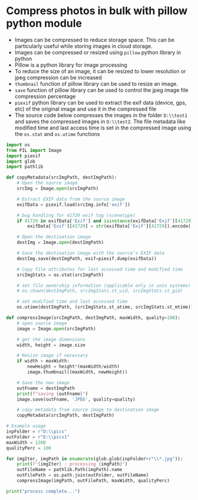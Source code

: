 # Compress photos in bulk with pillow python module
-   Images can be compressed to reduce storage space. This can be particularly useful while storing images in cloud storage.
-   Images can be compressed or resized using `pillow` python library in python
-   Pillow is a python library for image processing
-   To reduce the size of an image, it can be resized to lower resolution or jpeg compression can be increased
-   `thumbnail` function of pillow library can be used to resize an image.
-   `save` function of pillow library can be used to control the jpeg image file compression percentage
-   `piexif` python library can be used to extract the exif data (device, gps, etc) of the original image and use it in the compressed file
-   The source code below compresses the images in the folder `D:\\test1` and saves the compressed images in `D:\\test2`. The file metadata like modified time and last access time is set in the compressed image using the `os.stat` and `os.utime` functions

```python
import os
from PIL import Image
import piexif
import glob
import pathlib

def copyMetadata(srcImgPath, destImgPath):
    # Open the source image
    srcImg = Image.open(srcImgPath)

    # Extract EXIF data from the source image
    exifData = piexif.load(srcImg.info['exif'])

    # bug handling for 41729 exif tag (scenetype)
    if 41729 in exifData['Exif'] and isinstance(exifData['Exif'][41729], int):
        exifData['Exif'][41729] = str(exifData['Exif'][41729]).encode('utf-8')

    # Open the destination image
    destImg = Image.open(destImgPath)

    # Save the destination image with the source's EXIF data
    destImg.save(destImgPath, exif=piexif.dump(exifData))

    # Copy file attributes for last accessed time and modified time
    srcImgStats = os.stat(srcImgPath)

    # set file ownership information (applicable only in unix systems)
    # os.chown(destImgPath, srcImgStats.st_uid, srcImgStats.st_gid)

    # set modified time and last accessed time
    os.utime(destImgPath, (srcImgStats.st_atime, srcImgStats.st_mtime))

def compressImage(srcImgPath, destImgPath, maxWidth, quality=100):
    # open source image
    image = Image.open(srcImgPath)

    # get the image dimensions
    width, height = image.size

    # Resize image if necessary
    if width > maxWidth:
        newHeight = height*(maxWidth/width)
        image.thumbnail((maxWidth, newHeight))

    # Save the new image
    outFname = destImgPath
    print(f"saving {outFname}")
    image.save(outFname, 'JPEG', quality=quality)

    # copy metadata from source image to destination image
    copyMetadata(srcImgPath, destImgPath)

# Example usage
inpFolder = r"D:\\pics"
outFolder = r"D:\\pics1"
maxWidth = 1280
qualityPerc = 100

for imgIter, imgPath in enumerate(glob.glob(inpFolder+r"\\*.jpg")):
    print(f"{imgIter} : processing {imgPath}")
    outFileName = pathlib.Path(imgPath).name
    outFilePath = os.path.join(outFolder, outFileName)
    compressImage(imgPath, outFilePath, maxWidth, qualityPerc)

print("process complete...")

```
<!--stackedit_data:
eyJoaXN0b3J5IjpbODI0NTY1MV19
-->